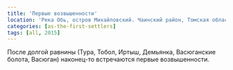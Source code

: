 ```yaml
---
title: 'Первые возвышенности'
location: 'Река Обь, остров Михайловский. Чаинский район, Томская область, Россия'
categories: [as-the-first-settlers]
tags: [all, 2015]
---
```


После долгой равнины (Тура, Тобол, Иртыш, Демьянка, Васюганские болота, Васюган) наконец-то встречаются первые возвышенности.